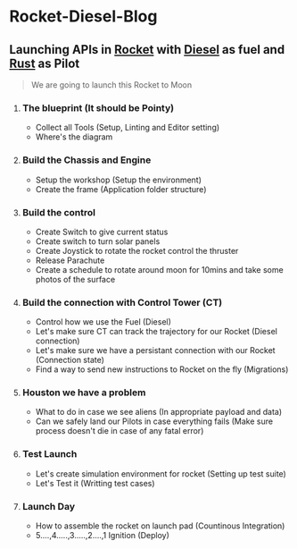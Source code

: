 # Rocket-Diesel-Blog
## Launching APIs in [Rocket](https://rocket.rs) with [Diesel](https://diesel.rs) as fuel and [Rust](https://rust.rs) as Pilot

> We are going to launch this Rocket to Moon 


1. ### The blueprint (It should be Pointy)
   * Collect all Tools (Setup, Linting and Editor setting)
   * Where's the diagram 
2. ### Build the Chassis and Engine
   * Setup the workshop (Setup the environment)
   * Create the frame (Application folder structure) 
3. ### Build the control
   * Create Switch to give current status
   * Create switch to turn solar panels
   * Create Joystick to rotate the rocket control the thruster
   * Release Parachute
   * Create a schedule to rotate around moon for 10mins and take some photos of the surface
4. ### Build the connection with Control Tower (CT)
    * Control how we use the Fuel (Diesel)
    * Let's make sure CT can track the trajectory for our Rocket (Diesel connection)
    * Let's make sure we have a persistant connection with our Rocket (Connection state)
    * Find a way to send new instructions to Rocket on the fly (Migrations)
5. ### Houston we have a problem
    * What to do in case we see aliens (In appropriate payload and data)
    * Can we safely land our Pilots in case everything fails (Make sure process doesn't die in case of any fatal error)
6. ### Test Launch
   * Let's create simulation environment for rocket (Setting up test suite)
   * Let's Test it (Writting test cases)
6. ### Launch Day
   * How to assemble the rocket on launch pad (Countinous Integration)
   * 5....,4.....,3.....,2....,1 Ignition (Deploy)
